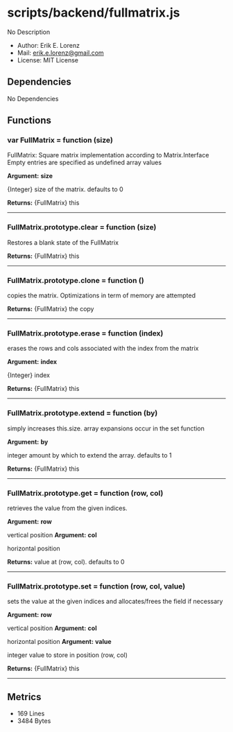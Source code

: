 # scripts/backend/fullmatrix.js


No Description

* Author: Erik E. Lorenz 
* Mail: <erik.e.lorenz@gmail.com>
* License: MIT License


## Dependencies

No Dependencies

## Functions

###   var FullMatrix = function (size)
FullMatrix: Square matrix implementation according to Matrix.Interface
Empty entries are specified as undefined array values

**Argument:** **size**

{Integer} size of the matrix. defaults to 0

**Returns:** {FullMatrix} this

---


###   FullMatrix.prototype.clear = function (size)
Restores a blank state of the FullMatrix


**Returns:** {FullMatrix} this

---


###   FullMatrix.prototype.clone = function ()
copies the matrix. Optimizations in term of memory are attempted


**Returns:** {FullMatrix} the copy

---


###   FullMatrix.prototype.erase = function (index)
erases the rows and cols associated with the index from the matrix

**Argument:** **index**

{Integer} index

**Returns:** {FullMatrix} this

---


###   FullMatrix.prototype.extend = function (by)
simply increases this.size. array expansions occur in the set function

**Argument:** **by**

integer amount by which to extend the array. defaults to 1

**Returns:** {FullMatrix} this

---


###   FullMatrix.prototype.get = function (row, col)
retrieves the value from the given indices.

**Argument:** **row**

vertical position
**Argument:** **col**

horizontal position

**Returns:** value at (row, col). defaults to 0

---


###   FullMatrix.prototype.set = function (row, col, value)
sets the value at the given indices and allocates/frees the field if
necessary

**Argument:** **row**

vertical position
**Argument:** **col**

horizontal position
**Argument:** **value**

integer value to store in position (row, col)

**Returns:** {FullMatrix} this

---

## Metrics

* 169 Lines
* 3484 Bytes

